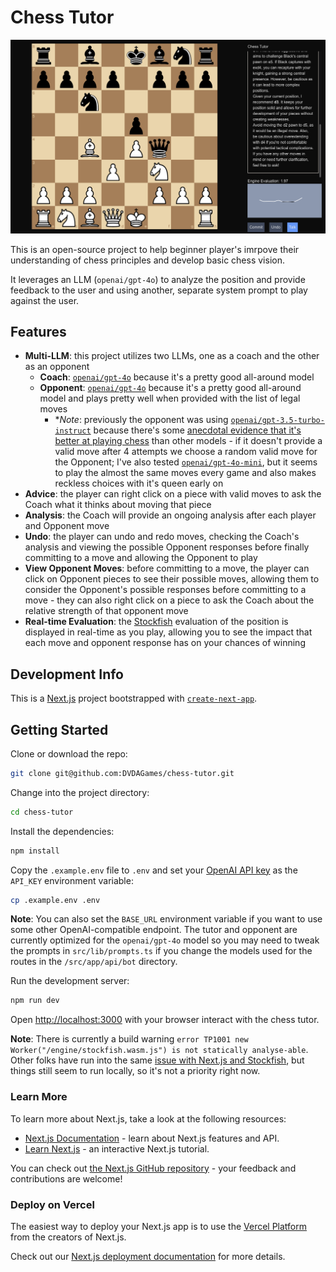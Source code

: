 # Chess Tutor

![Chess Tutor Interface](./public/chess-tutor-eval.png)

This is an open-source project to help beginner player's imrpove their understanding of chess principles and develop basic chess vision.

It leverages an LLM (`openai/gpt-4o`) to analyze the position and provide feedback to the user and using another, separate system prompt to play against the user.


## Features

- **Multi-LLM**: this project utilizes two LLMs, one as a coach and the other as an opponent
  - **Coach**: [`openai/gpt-4o`](https://openrouter.ai/openai/gpt-4o) because it's a pretty good all-around model
  - **Opponent**: [`openai/gpt-4o`](https://openrouter.ai/openai/gpt-4o) because it's a pretty good all-around model and plays pretty well when provided with the list of legal moves
    - **Note*: previously the opponent was using [`openai/gpt-3.5-turbo-instruct`](https://openrouter.ai/openai/gpt-3.5-turbo-instruct) because there's some [anecdotal evidence that it's better at playing chess](https://dynomight.net/chess/) than other models - if it doesn't provide a valid move after 4 attempts we choose a random valid move for the Opponent; I've also tested [`openai/gpt-4o-mini`](https://openrouter.ai/openai/gpt-4o-mini), but it seems to play the almost the same moves every game and also makes reckless choices with it's queen early on
- **Advice**: the player can right click on a piece with valid moves to ask the Coach what it thinks about moving that piece
- **Analysis**: the Coach will provide an ongoing analysis after each player and Opponent move
- **Undo**: the player can undo and redo moves, checking the Coach's analysis and viewing the possible Opponent responses before finally committing to a move and allowing the Opponent to play
- **View Opponent Moves**: before committing to a move, the player can click on Opponent pieces to see their possible moves, allowing them to consider the Opponent's possible responses before committing to a move - they can also right click on a piece to ask the Coach about the relative strength of that opponent move
- **Real-time Evaluation**: the [Stockfish](https://stockfishchess.org/) evaluation of the position is displayed in real-time as you play, allowing you to see the impact that each move and opponent response has on your chances of winning

## Development Info

This is a [Next.js](https://nextjs.org) project bootstrapped with [`create-next-app`](https://nextjs.org/docs/app/api-reference/cli/create-next-app).

## Getting Started

Clone or download the repo:

```bash
git clone git@github.com:DVDAGames/chess-tutor.git
```

Change into the project directory:

```bash
cd chess-tutor
```

Install the dependencies:

```bash
npm install
```

Copy the `.example.env` file to `.env` and set your [OpenAI API key](https://help.openai.com/en/articles/9186755-managing-your-work-in-the-api-platform-with-projects) as the `API_KEY` environment variable:

```bash
cp .example.env .env
```

**Note**: You can also set the `BASE_URL` environment variable if you want to use some other OpenAI-compatible endpoint. The tutor and opponent are currently optimized for the `openai/gpt-4o` model so you may need to tweak the prompts in `src/lib/prompts.ts` if you change the models used for the routes in the `/src/app/api/bot` directory.

Run the development server:

```bash
npm run dev
```

Open [http://localhost:3000](http://localhost:3000) with your browser interact with the chess tutor.

**Note**: There is currently a build warning `error TP1001 new Worker("/engine/stockfish.wasm.js") is not statically analyse-able`. Other folks have run into the same [issue with Next.js and Stockfish](https://stackoverflow.com/q/79250686/656011), but things still seem to run locally, so it's not a priority right now.

### Learn More

To learn more about Next.js, take a look at the following resources:

- [Next.js Documentation](https://nextjs.org/docs) - learn about Next.js features and API.
- [Learn Next.js](https://nextjs.org/learn) - an interactive Next.js tutorial.

You can check out [the Next.js GitHub repository](https://github.com/vercel/next.js) - your feedback and contributions are welcome!

### Deploy on Vercel

The easiest way to deploy your Next.js app is to use the [Vercel Platform](https://vercel.com/new?utm_medium=default-template&filter=next.js&utm_source=create-next-app&utm_campaign=create-next-app-readme) from the creators of Next.js.

Check out our [Next.js deployment documentation](https://nextjs.org/docs/app/building-your-application/deploying) for more details.

